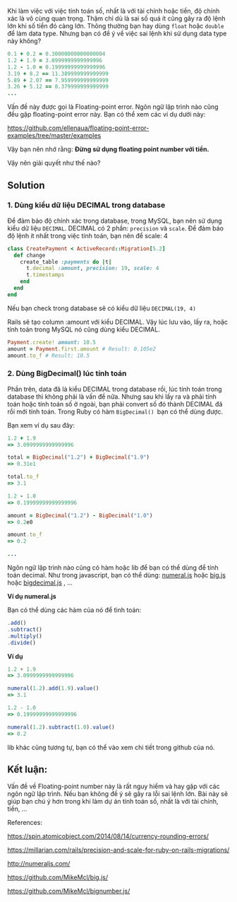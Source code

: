 Khi làm việc với việc tính toán số, nhất là với tài chính hoặc tiền, độ chính xác là vô cùng quan trọng. Thậm chỉ dù là sai số quá ít cũng gây ra độ lệnh lớn khi số tiền đó càng lớn. Thông thường bạn hay dùng `float` hoặc `double` để làm data type. Nhưng bạn có đề ý về việc sai lệnh khi sử dụng data type này không? 

```ruby
0.1 + 0.2 = 0.30000000000000004
1.2 + 1.9 = 3.0999999999999996
1.2 - 1.0 = 0.19999999999999996
3.19 + 8.2 == 11.389999999999999
5.89 + 2.07 == 7.959999999999999
3.26 + 5.12 == 8.379999999999999
...
```

 Vấn đề này được gọi là Floating-point error.  Ngôn ngữ lập trình nào cũng đều gặp floating-point error này. 
 Bạn có thể xem các ví dụ dưới này:
 
 https://github.com/ellenaua/floating-point-error-examples/tree/master/examples
 
Vậy bạn nên nhớ rằng: **Đừng sử dụng floating point number với tiền.**
 
 Vậy nên giải quyết như thế nào?
 
##  Solution
### 1. Dùng kiểu dữ liệu  DECIMAL trong database
Để đảm bảo độ chính xác trong database, trong MySQL, bạn nên sử dụng kiểu dữ liệu `DECIMAL`. 
DECIMAL có 2 phần: `precision` và `scale`. 
Để đảm báo độ lệnh ít nhất trong việc tính toán, bạn nên để scale: 4

```ruby
class CreatePayment < ActiveRecord::Migration[5.2]
  def change
    create_table :payments do |t|
      t.decimal :amount, precision: 19, scale: 4
      t.timestamps
    end
  end
end
```

Nếu bạn check trong database sẽ có kiểu dữ liệu `DECIMAL(19, 4)`

Rails sẽ tạo column :amount với kiểu DECIMAL. Vậy lúc lưu vào, lấy ra, hoặc tính toán trong MySQL nó cũng dùng kiểu DECIMAL.  

```ruby
Payment.create! amount: 10.5
amount = Payment.first.amount # Result: 0.105e2
amount.to_f # Result: 10.5
```

### 2. Dùng BigDecimal() lúc tính toán
 Phần trên, data đã là kiểu DECIMAL trong database rồi, lúc tính toán trong database thì không phải là vấn đề nữa. Nhưng sau khi lấy ra và phải tính toán hoặc tính toán số ở ngoài, bạn phải convert số đó thành DECIMAL đã rồi mới tính toán. Trong Ruby có hàm `BigDecimal() `bạn có thể dùng được. 
 
 Bạn xem ví dụ sau đây: 
 
```ruby
1.2 + 1.9
=> 3.0999999999999996

total = BigDecimal("1.2") + BigDecimal("1.9")
=> 0.31e1

total.to_f 
=> 3.1

1.2 - 1.0 
=> 0.19999999999999996

amount = BigDecimal("1.2") - BigDecimal("1.0")
=> 0.2e0

amount.to_f
=> 0.2

...

```

Ngôn ngữ lập trình nào cũng có hàm hoặc lib để bạn có thể dùng để tính toán decimal. Như trong javascript, bạn có thể dùng:  [numeral.js](http://numeraljs.com/)  hoặc [big.js](https://github.com/MikeMcl/big.js/) hoặc [bigdecimal.js](https://github.com/MikeMcl/bignumber.js/) , ...

**Ví dụ numeral.js**

Bạn có thể dùng các hàm của nó để tình toán:
```js
.add()
.subtract()
.multiply()
.divide()
```

**Ví dụ**

```js
1.2 + 1.9
=> 3.0999999999999996

numeral(1.2).add(1.9).value()
=> 3.1

1.2 - 1.0
=> 0.19999999999999996

numeral(1.2).subtract(1.0).value()
=> 0.2
```
lib khác cũng tương tự, bạn có thể vào xem chi tiết trong github của nó. 

## Kết luận:
Vấn đề về Floating-point number này là rất nguy hiểm và hay gặp với các ngôn ngữ lập trình. Nếu bạn không đề ý sẽ gây ra lỗi sai lệnh lớn. Bài này sẽ giúp bạn chú ý hơn trong khi làm dự án tính toán số, nhất là với tài chính, tiền, ... 

References:

https://spin.atomicobject.com/2014/08/14/currency-rounding-errors/

https://millarian.com/rails/precision-and-scale-for-ruby-on-rails-migrations/

http://numeraljs.com/

https://github.com/MikeMcl/big.js/

https://github.com/MikeMcl/bignumber.js/